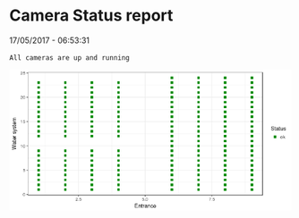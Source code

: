 Camera Status report
================
17/05/2017 - 06:53:31

    All cameras are up and running

![](camreport_files/figure-markdown_github/unnamed-chunk-2-1.png)
